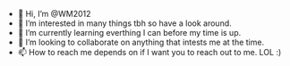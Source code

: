 - 👋 Hi, I’m @WM2012
- 👀 I’m interested in many things tbh so have a look around.
- 🌱 I’m currently learning everthing I can before my time is up.
- 💞️ I’m looking to collaborate on anything that intests me at the time.
- 📫 How to reach me depends on if I want you to reach out to me. LOL :)

<!---
WM2012/WM2012 is a ✨ special ✨ repository because its `README.md` (this file) appears on your GitHub profile.
You can click the Preview link to take a look at your changes.
--->
